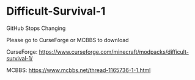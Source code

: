# Difficult-Survival-1
GitHub Stops Changing

Please go to CurseForge or MCBBS to download

CurseForge: https://www.curseforge.com/minecraft/modpacks/difficult-survival-1/

MCBBS: https://www.mcbbs.net/thread-1165736-1-1.html
